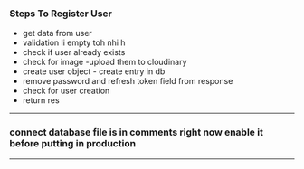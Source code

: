 ### Steps To Register User
- get data from user
- validation li empty toh nhi h
- check if user already exists
- check for image -upload them to cloudinary
- create user object - create entry in db
- remove  password and refresh token field from response
- check for user creation
- return res
---

### connect database file is in comments right now enable it before putting in production

---
